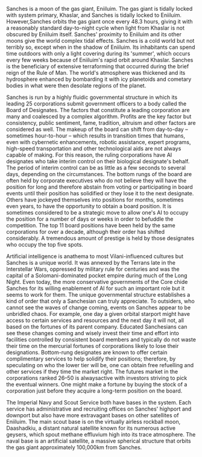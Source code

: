 Sanches is a moon of the gas giant, Eniiluim. The gas giant is tidally locked with system primary, Khaslar, and Sanches is tidally locked to Eniiluim. However,Sanches orbits the gas giant once every 48.3 hours, giving it with a reasonably standard day-to-night cycle when light from Khaslar is not obscured by Eniiluim itself. Sanches' proximity to Eniiluim and its other moons give the world complex tidal effects. Sanches is a cold world but not terribly so, except when in the shadow of Eniiluim. Its inhabitants can spend time outdoors with only a light covering during its 'summer', which occurs every few weeks because of Eniiluim's rapid orbit around Khaslar. Sanches is the beneficiary of extensive terraforming that occurred during the brief reign of the Rule of Man. The world's atmosphere was thickened and its hydrosphere enhanced by bombarding it with icy planetoids and cometary bodies in what were then desolate regions of the planet.

Sanches is run by a highly fluidic governmental structure in which its leading 25 corporations submit government officers to a body called the Board of Designates. The factors that constitute a leading corporation are many and coalesced by a complex algorithm. Profits are the key factor but consistency, public sentiment, fame, tradition, altruism and other factors are considered as well. The makeup of the board can shift from day-to-day – sometimes hour-to-hour – which results in transition times that humans, even with cybernetic enhancements, robotic assistance, expert programs, high-speed transportation and other technological aids are not always capable of making. For this reason, the ruling corporations have AI designates who take interim control on their biological designate's behalf. The period of interim control can be as little as a few seconds to several days, depending on the circumstances. The bottom rungs of the board are often held by corporate executives who do not believe they will have the position for long and therefore abstain from voting or participating in board events until their position has solidified or they lose it to the next designate. Others have jockeyed themselves into positions for months, sometimes even years, to have the opportunity to obtain a board position. It is sometimes considered to be a strategic move to allow one's AI to occupy the position for a number of days or weeks in order to befuddle the competition. The top 11 board positions have been held by the same corporations for over a decade, although their order has shifted considerably. A tremendous amount of prestige is held by those designates who occupy the top five spots.

Artificial intelligence is anathema to most Vilani-influenced cultures but Sanches is a unique world. It was annexed by the Terrans late in the Interstellar Wars, oppressed by military rule for centuries and was the capital of a Solomani-dominated pocket empire during much of the Long Night. Even today, the more conservative governments of the Core chide Sanches for its willing enablement of AI for such an important role but it seems to work for them. The unique governmental structure establishes a kind of order that only a Sanchesian can truly appreciate. To outsiders, who cannot see the waves of change coming, events on Sanches appear to be unbridled chaos. For example, one day a given orbital starport might have access to certain services and resources and the next day it will not, all based on the fortunes of its parent company. Educated Sanchesians can see these changes coming and wisely invest their time and effort into facilities controlled by consistent board members and typically do not waste their time on the mercurial fortunes of corporations likely to lose their designations. Bottom-rung designates are known to offer certain complimentary services to help solidify their positions; therefore, by speculating on who the lower tier will be, one can obtain free refuelling and other services if they time the market right. The futures market in the corporations ranked 26–50 is alwaysactive with investors striving to pick the eventual  winners. One might make a fortune by buying the stock of a corporation just before they acquire a long-term position on the board.

The Imperial Navy and Scout Service both have bases in the system. Each service has administrative and recruiting offices on Sanches' highport and downport but also have more extravagant bases on other satellites of Eniiluim. The main scout base is on the virtually airless rockball moon, Daashadkiu, a distant natural satellite known for its numerous active geysers, which spout methane effluvium high into its trace atmosphere. The naval base is an artificial satellite, a massive spherical structure that orbits the gas giant approximately 100,000km from Sanches.
